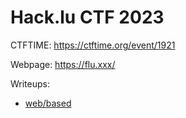 # Hack.lu CTF 2023

CTFTIME: https://ctftime.org/event/1921

Webpage: https://flu.xxx/

Writeups:
- [web/based](./based/)
